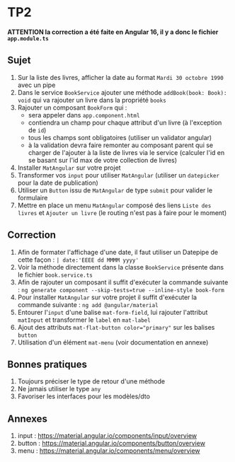 # TP2

**ATTENTION la correction a été faite en Angular 16, il y a donc le fichier `app.module.ts`**

## Sujet

1. Sur la liste des livres, afficher la date au format `Mardi 30 octobre 1990` avec un pipe
2. Dans le service `BookService` ajouter une méthode `addBook(book: Book): void` qui va rajouter un livre dans la propriété `books`
3. Rajouter un composant `BookForm` qui :
    - sera appeler dans `app.component.html`
    - contiendra un champ pour chaque attribut d'un livre (à l'exception de `id`)
    - tous les champs sont obligatoires (utiliser un validator angular)
    - à la validation devra faire remonter au composant parent qui se charger de l'ajouter à la liste de livres via le service (calculer l'id en se basant sur l'id max de votre collection de livres)
4. Installer `MatAngular` sur votre projet
5. Transformer vos `input` pour utiliser `MatAngular` (utiliser un `datepicker` pour la date de publication)
6. Utiliser un `Button` issu de `MatAngular` de type `submit` pour valider le formulaire
7. Mettre en place un menu `MatAngular` composé des liens `Liste des livres` et `Ajouter un livre` (le routing n'est pas à faire pour le moment)

## Correction

1. Afin de formater l'affichage d'une date, il faut utiliser un Datepipe de cette façon : `| date:'EEEE dd MMMM yyyy'`
2. Voir la méthode directement dans la classe `BookService` présente dans le fichier `book.service.ts`
3. Afin de rajouter un composant il suffit d'exécuter la commande suivante : `ng generate component --skip-tests=true --inline-style book-form`
4. Pour installer `MatAngular` sur votre projet il suffit d'exécuter la commande suivante : `ng add @angular/material`
5. Entourer l'`input` d'une balise `mat-form-field`, lui rajouter l'attribut `matInput` et transformer le `label` en `mat-label`
6. Ajout des attributs `mat-flat-button color="primary"` sur les balises `button`
7. Utilisation d'un élément `mat-menu` (voir documentation en annexe)

## Bonnes pratiques

1. Toujours préciser le type de retour d'une méthode
2. Ne jamais utiliser le type `any`
3. Favoriser les interfaces pour les modèles/dto

## Annexes

1. input : https://material.angular.io/components/input/overview
2. button : https://material.angular.io/components/button/overview
3. menu : https://material.angular.io/components/menu/overview
